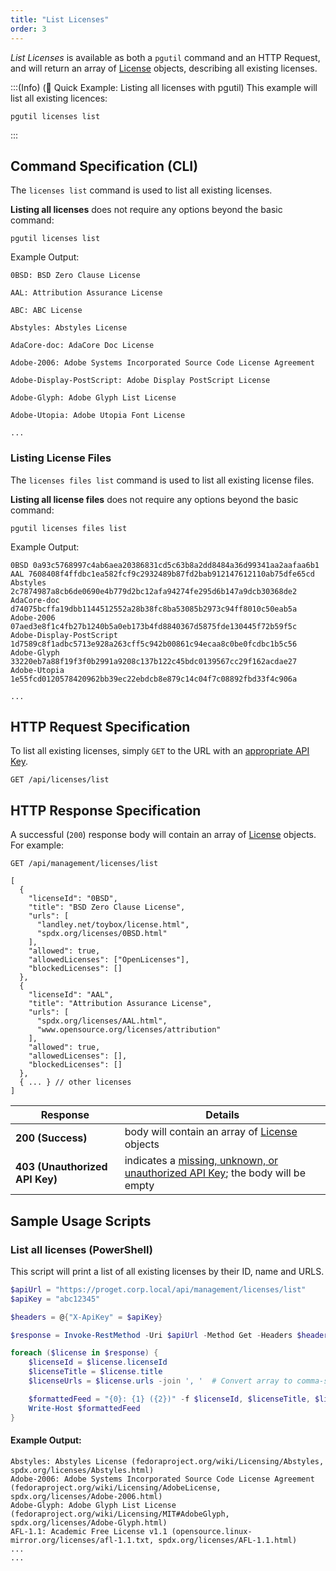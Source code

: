 ```yaml
---
title: "List Licenses"
order: 3
---
```


*List Licenses* is available as both a `pgutil` command and an HTTP Request, and will return an array of [License](/docs/proget/reference-api/proget-api-licenses#license-object) objects, describing all existing licenses.

:::(Info) (🚀 Quick Example: Listing all licenses with pgutil)
This example will list all existing licences:
```
pgutil licenses list
```
:::

## Command Specification (CLI)
The `licenses list` command is used to list all existing licenses.

**Listing all licenses** does not require any options beyond the basic command:
```
pgutil licenses list
```

Example Output:

```
0BSD: BSD Zero Clause License

AAL: Attribution Assurance License

ABC: ABC License

Abstyles: Abstyles License

AdaCore-doc: AdaCore Doc License

Adobe-2006: Adobe Systems Incorporated Source Code License Agreement

Adobe-Display-PostScript: Adobe Display PostScript License

Adobe-Glyph: Adobe Glyph List License

Adobe-Utopia: Adobe Utopia Font License

...

```
### Listing License Files
The `licenses files list` command is used to list all existing license files.

**Listing all license files** does not require any options beyond the basic command:
```
pgutil licenses files list
```

Example Output:

```
0BSD 0a93c5768997c4ab6aea20386831cd5c63b8a2dd8484a36d99341aa2aafaa6b1
AAL 7608408f4ffdbc1ea582fcf9c2932489b87fd2bab912147612110ab75dfe65cd
Abstyles 2c7874987a8cb6de0690e4b779d2bc12afa94274fe295d6b147a9dcb30368de2
AdaCore-doc d74075bcffa19dbb1144512552a28b38fc8ba53085b2973c94ff8010c50eab5a
Adobe-2006 07aed3e8f1c4fb27b1240b5a0eb173b4fd8840367d5875fde130445f72b59f5c
Adobe-Display-PostScript 1d7589c8f1adbc5713e928a263cff5c942b00861c94ecaa8c0be0fcdbc1b5c56
Adobe-Glyph 33220eb7a88f19f3f0b2991a9208c137b122c45bdc0139567cc29f162acdae27
Adobe-Utopia 1e55fcd0120578420962bb39ec22ebdcb8e879c14c04f7c08892fbd33f4c906a

...
```

## HTTP Request Specification
To list all existing licenses, simply `GET` to the URL with an [appropriate API Key](/docs/proget/reference-api/proget-api-licenses#authentication).

```
GET /api/licenses/list
```

## HTTP Response Specification
A successful (`200`) response body will contain an array of [License](/docs/proget/reference-api/proget-api-licenses#license-object) objects. For example:

```
GET /api/management/licenses/list

[
  {
    "licenseId": "0BSD",
    "title": "BSD Zero Clause License",
    "urls": [
      "landley.net/toybox/license.html",
      "spdx.org/licenses/0BSD.html"
    ],
    "allowed": true,
    "allowedLicenses": ["OpenLicenses"],
    "blockedLicenses": []
  },
  {
    "licenseId": "AAL",
    "title": "Attribution Assurance License",
    "urls": [
      "spdx.org/licenses/AAL.html",
      "www.opensource.org/licenses/attribution"
    ],
    "allowed": true,
    "allowedLicenses": [],
    "blockedLicenses": []
  },
  { ... } // other licenses
]
```

| Response | Details |
|---|---|
| **200 (Success)** | body will contain an array of [License](/docs/proget/reference-api/proget-api-licenses#license-object) objects |
|  **403 (Unauthorized API Key)** | indicates a [missing, unknown, or unauthorized API Key](/docs/proget/reference-api/proget-api-licenses#authentication); the body will be empty |

## Sample Usage Scripts

### List all licenses (PowerShell)
This script will print a list of all existing licenses by their ID, name and URLS. 

```powershell
$apiUrl = "https://proget.corp.local/api/management/licenses/list"
$apiKey = "abc12345"

$headers = @{"X-ApiKey" = $apiKey}

$response = Invoke-RestMethod -Uri $apiUrl -Method Get -Headers $headers

foreach ($license in $response) {
    $licenseId = $license.licenseId
    $licenseTitle = $license.title
    $licenseUrls = $license.urls -join ', '  # Convert array to comma-separated string

    $formattedFeed = "{0}: {1} ({2})" -f $licenseId, $licenseTitle, $licenseUrls
    Write-Host $formattedFeed
}
```

#### Example Output:

```
Abstyles: Abstyles License (fedoraproject.org/wiki/Licensing/Abstyles, spdx.org/licenses/Abstyles.html)
Adobe-2006: Adobe Systems Incorporated Source Code License Agreement (fedoraproject.org/wiki/Licensing/AdobeLicense, spdx.org/licenses/Adobe-2006.html)
Adobe-Glyph: Adobe Glyph List License (fedoraproject.org/wiki/Licensing/MIT#AdobeGlyph, spdx.org/licenses/Adobe-Glyph.html)
AFL-1.1: Academic Free License v1.1 (opensource.linux-mirror.org/licenses/afl-1.1.txt, spdx.org/licenses/AFL-1.1.html)
...
...
```

